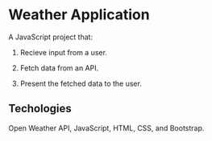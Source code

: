 # Weather Application

A JavaScript project that:

1. Recieve input from  a user.

2. Fetch data from an API.

3. Present the fetched data to the user. 

## Techologies

Open Weather API, JavaScript, HTML, CSS, and Bootstrap.

